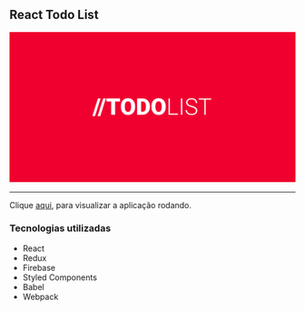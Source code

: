 ## React Todo List

[![Thumbnail React Todo List](/src/assets/images/thumbnail.png)](https://react-todolistt.herokuapp.com/)

---

Clique [aqui](https://hugo-cardoso.github.io/react-todolist), para visualizar a aplicação rodando.

### Tecnologias utilizadas

- React
- Redux
- Firebase
- Styled Components
- Babel
- Webpack
